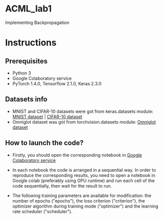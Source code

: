 # ACML_lab1
Implementing Backpropagation

# Instructions

## Prerequisites

- Python 3
- Google Colaboratory service
- PyTorch 1.4.0, Tensorflow 2.1.0, Keras 2.3.0

## Datasets info

- MNIST and CIFAR-10 datasets were got from keras.datasets module:  [MNIST dataset](https://keras.io/datasets/#mnist-database-of-handwritten-digits) | [CIFAR-10 dataset](https://keras.io/datasets/#cifar10-small-image-classification)
- Omniglot dataset was got from torchvision.datasets module: [Omniglot dataset](https://github.com/pytorch/vision/blob/master/torchvision/datasets/omniglot.py)


## How to launch the code?

- Firstly, you should open the corresponding notebook in [Google Colaboratory service](https://colab.research.google.com/)

- In each notebook the code is arranged in a sequential way. In order to reproduce the corresponding results, you need to open a notebook in Google colab (preferably using GPU runtime) and run each cell of the code sequentially, then wait for the result to run.

- The following training parameters are available for modification: the number of epochs ("epochs"), the loss criterion ("criterion"), the optimizer algorithm during training mode ("optimizer") and the learning rate scheduler ("scheduler"). 


